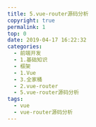 ```yaml
---
title: 5.vue-router源码分析
copyright: true
permalink: 1
top: 0
date: 2019-04-17 16:22:32
categories:
  - 前端开发
  - 1.基础知识
  - 框架
  - 1.Vue
  - 3.全家桶
  - 2.vue-router
  - 5.vue-router源码分析
tags:
  - vue
  - vue-router源码分析
---
```

